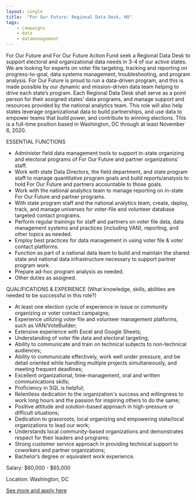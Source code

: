 ```yaml
---
layout: single
title:  "For Our Future: Regional Data Desk, HQ"
tags: 
    - campaigns
    - data
    - datamanagement
---
```


For Our Future and For Our Future Action Fund seek a Regional Data Desk to support electoral and organizational data needs in 3-4  of our active states. We are looking for experts on voter file targeting, tracking and reporting on progress-to-goal, data systems management,  troubleshooting, and program analysis. For Our Future is proud to run a data-driven program, and this is made possible by our dynamic and mission-driven data team helping to drive each state’s program. Each Regional Data Desk shall serve as a point person for their assigned states’ data programs, and manage support and resources provided by the national analytics team. This role will also help states leverage organizational data to build partnerships, and use data to empower teams that build power, and contribute to winning elections. This is a full-time position based in Washington, DC through at least November 6, 2020.

 

ESSENTIAL FUNCTIONS  
* Administer field data management tools to support in-state organizing and electoral programs of For Our Future and partner organizations’ staff.
* Work with state Data Directors, the field department, and state program staff to manage quantitative program goals and build reports/analysis to hold For Our Future and partners accountable to those goals.
* Work with the national analytics team to manage reporting on in-state For Our Future and partner programs.
* With state program staff and the national analytics team, create, deploy, track, and manage universes for voter-file and volunteer database targeted contact programs.
* Perform regular trainings for staff and partners on voter file data, data management systems and practices (including VAN), reporting, and other topics as needed.
* Employ best practices for data management in using voter file & voter contact platforms.
* Function as part of a national data team to build and maintain the shared state and national data infrastructure necessary to support partner program work.
* Prepare ad-hoc program analysis as needed.
* Other duties as assigned.
 

QUALIFICATIONS & EXPERIENCE (What knowledge, skills, abilities are needed to be successful in this role?)
* At least one election cycle of experience in issue or community organizing or voter contact campaigns;
* Experience utilizing voter file and volunteer management platforms, such as VAN/VoteBuilder;
* Extensive experience with Excel and Google Sheets;
* Understanding of voter file data and electoral targeting;
* Ability to communicate and train on technical subjects to non-technical audiences;
* Ability to communicate effectively, work well under pressure, and be detail oriented while handling multiple projects simultaneously, and meeting frequent deadlines;
* Excellent organizational, time-management, oral and written communications skills;
* Proficiency in SQL is helpful;
* Relentless dedication to the organization's success and willingness to work long hours and the passion for inspiring others to do the same;
* Positive attitude and solution-based approach in high-pressure or difficult situations;
* Dedication to grassroots, local organizing and empowering state/local organizations to lead our work;
* Understands local community-based organizations and demonstrates respect for their leaders and programs;
* Strong customer service approach in providing technical support to coworkers and partner organizations;
* Bachelor’s degree or equivalent work experience.

Salary: $60,000 - $65,000

Location: Washington, DC


[See more and apply here](https://fofaf.hri-onlinetalent.com/careers/JobDetail.aspx?enc=QPQDKqwXNuJybHyCBjvzp/UecjIef/HgyTxkNEwAKOALjiaquAnBPI0KDjEKVWn0)
